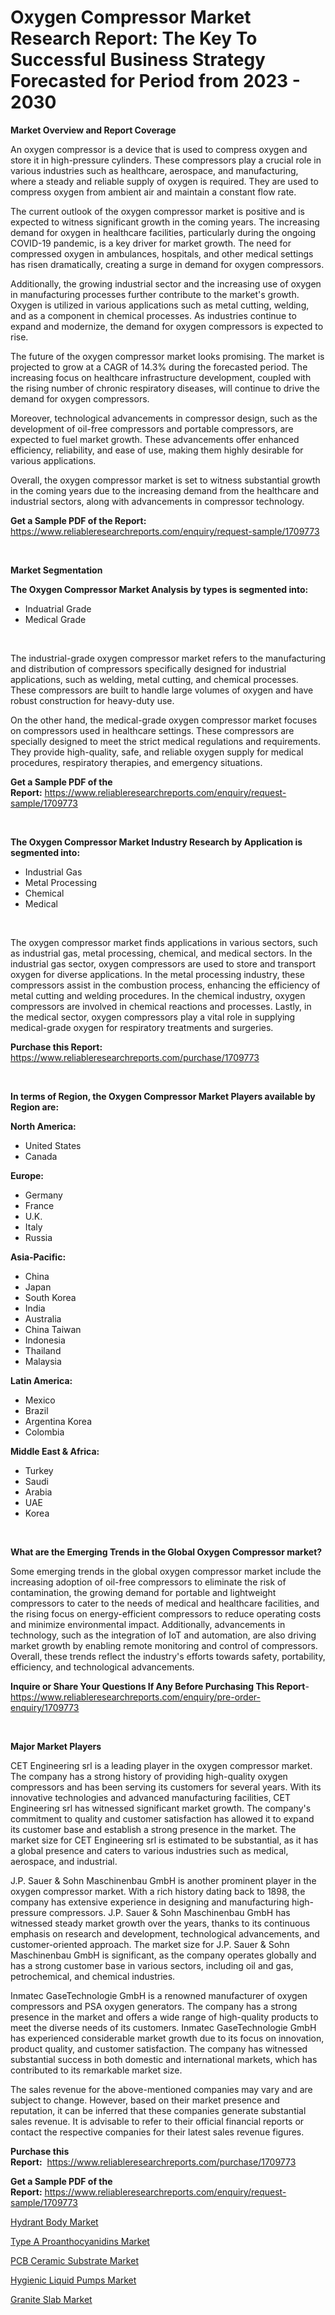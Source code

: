 <p><h1>Oxygen Compressor Market Research Report: The Key To Successful Business Strategy Forecasted for Period from 2023 - 2030</h1></p><p><strong>Market Overview and Report Coverage</strong></p>
<p><p>An oxygen compressor is a device that is used to compress oxygen and store it in high-pressure cylinders. These compressors play a crucial role in various industries such as healthcare, aerospace, and manufacturing, where a steady and reliable supply of oxygen is required. They are used to compress oxygen from ambient air and maintain a constant flow rate.</p><p>The current outlook of the oxygen compressor market is positive and is expected to witness significant growth in the coming years. The increasing demand for oxygen in healthcare facilities, particularly during the ongoing COVID-19 pandemic, is a key driver for market growth. The need for compressed oxygen in ambulances, hospitals, and other medical settings has risen dramatically, creating a surge in demand for oxygen compressors.</p><p>Additionally, the growing industrial sector and the increasing use of oxygen in manufacturing processes further contribute to the market's growth. Oxygen is utilized in various applications such as metal cutting, welding, and as a component in chemical processes. As industries continue to expand and modernize, the demand for oxygen compressors is expected to rise.</p><p>The future of the oxygen compressor market looks promising. The market is projected to grow at a CAGR of 14.3% during the forecasted period. The increasing focus on healthcare infrastructure development, coupled with the rising number of chronic respiratory diseases, will continue to drive the demand for oxygen compressors.</p><p>Moreover, technological advancements in compressor design, such as the development of oil-free compressors and portable compressors, are expected to fuel market growth. These advancements offer enhanced efficiency, reliability, and ease of use, making them highly desirable for various applications.</p><p>Overall, the oxygen compressor market is set to witness substantial growth in the coming years due to the increasing demand from the healthcare and industrial sectors, along with advancements in compressor technology.</p></p>
<p><strong>Get a Sample PDF of the Report:</strong> <a href="https://www.reliableresearchreports.com/enquiry/request-sample/1709773">https://www.reliableresearchreports.com/enquiry/request-sample/1709773</a></p>
<p>&nbsp;</p>
<p><strong>Market Segmentation</strong></p>
<p><strong>The Oxygen Compressor Market Analysis by types is segmented into:</strong></p>
<p><ul><li>Induatrial Grade</li><li>Medical Grade</li></ul></p>
<p>&nbsp;</p>
<p><p>The industrial-grade oxygen compressor market refers to the manufacturing and distribution of compressors specifically designed for industrial applications, such as welding, metal cutting, and chemical processes. These compressors are built to handle large volumes of oxygen and have robust construction for heavy-duty use.</p><p>On the other hand, the medical-grade oxygen compressor market focuses on compressors used in healthcare settings. These compressors are specially designed to meet the strict medical regulations and requirements. They provide high-quality, safe, and reliable oxygen supply for medical procedures, respiratory therapies, and emergency situations.</p></p>
<p><strong>Get a Sample PDF of the Report:</strong>&nbsp;<a href="https://www.reliableresearchreports.com/enquiry/request-sample/1709773">https://www.reliableresearchreports.com/enquiry/request-sample/1709773</a></p>
<p>&nbsp;</p>
<p><strong>The Oxygen Compressor Market Industry Research by Application is segmented into:</strong></p>
<p><ul><li>Industrial Gas</li><li>Metal Processing</li><li>Chemical</li><li>Medical</li></ul></p>
<p>&nbsp;</p>
<p><p>The oxygen compressor market finds applications in various sectors, such as industrial gas, metal processing, chemical, and medical sectors. In the industrial gas sector, oxygen compressors are used to store and transport oxygen for diverse applications. In the metal processing industry, these compressors assist in the combustion process, enhancing the efficiency of metal cutting and welding procedures. In the chemical industry, oxygen compressors are involved in chemical reactions and processes. Lastly, in the medical sector, oxygen compressors play a vital role in supplying medical-grade oxygen for respiratory treatments and surgeries.</p></p>
<p><strong>Purchase this Report:</strong>&nbsp; <a href="https://www.reliableresearchreports.com/purchase/1709773">https://www.reliableresearchreports.com/purchase/1709773</a></p>
<p>&nbsp;</p>
<p><strong>In terms of Region, the Oxygen Compressor Market Players available by Region are:</strong></p>
<p>
    <p> <strong> North America: </strong>
        <ul>
            <li>United States</li>
            <li>Canada</li>
        </ul>
        </p> 
    <p> <strong> Europe: </strong>
        <ul>
            <li>Germany</li>
            <li>France</li>
            <li>U.K.</li>
            <li>Italy</li>
            <li>Russia</li>
        </ul>
        </p> 
    <p> <strong> Asia-Pacific: </strong>
        <ul>
            <li>China</li>
            <li>Japan</li>
            <li>South Korea</li>
            <li>India</li>
            <li>Australia</li>
            <li>China Taiwan</li>
            <li>Indonesia</li>
            <li>Thailand</li>
            <li>Malaysia</li>
        </ul>
        </p> 
    <p> <strong> Latin America: </strong>
        <ul>
            <li>Mexico</li>
            <li>Brazil</li>
            <li>Argentina Korea</li>
            <li>Colombia</li>
        </ul>
        </p> 
    <p> <strong> Middle East & Africa: </strong>
        <ul>
            <li>Turkey</li>
            <li>Saudi</li>
            <li>Arabia</li>
            <li>UAE</li>
            <li>Korea</li>
        </ul>
    </p>
    </p>
<p>&nbsp;</p>
<p><strong>What are the Emerging Trends in the Global Oxygen Compressor market?</strong></p>
<p><p>Some emerging trends in the global oxygen compressor market include the increasing adoption of oil-free compressors to eliminate the risk of contamination, the growing demand for portable and lightweight compressors to cater to the needs of medical and healthcare facilities, and the rising focus on energy-efficient compressors to reduce operating costs and minimize environmental impact. Additionally, advancements in technology, such as the integration of IoT and automation, are also driving market growth by enabling remote monitoring and control of compressors. Overall, these trends reflect the industry's efforts towards safety, portability, efficiency, and technological advancements.</p></p>
<p><strong>Inquire or Share Your Questions If Any Before Purchasing This Report</strong>- <a href="https://www.reliableresearchreports.com/enquiry/pre-order-enquiry/1709773">https://www.reliableresearchreports.com/enquiry/pre-order-enquiry/1709773</a></p>
<p>&nbsp;</p>
<p><strong>Major Market Players</strong></p>
<p><p>CET Engineering srl is a leading player in the oxygen compressor market. The company has a strong history of providing high-quality oxygen compressors and has been serving its customers for several years. With its innovative technologies and advanced manufacturing facilities, CET Engineering srl has witnessed significant market growth. The company's commitment to quality and customer satisfaction has allowed it to expand its customer base and establish a strong presence in the market. The market size for CET Engineering srl is estimated to be substantial, as it has a global presence and caters to various industries such as medical, aerospace, and industrial.</p><p>J.P. Sauer & Sohn Maschinenbau GmbH is another prominent player in the oxygen compressor market. With a rich history dating back to 1898, the company has extensive experience in designing and manufacturing high-pressure compressors. J.P. Sauer & Sohn Maschinenbau GmbH has witnessed steady market growth over the years, thanks to its continuous emphasis on research and development, technological advancements, and customer-oriented approach. The market size for J.P. Sauer & Sohn Maschinenbau GmbH is significant, as the company operates globally and has a strong customer base in various sectors, including oil and gas, petrochemical, and chemical industries.</p><p>Inmatec GaseTechnologie GmbH is a renowned manufacturer of oxygen compressors and PSA oxygen generators. The company has a strong presence in the market and offers a wide range of high-quality products to meet the diverse needs of its customers. Inmatec GaseTechnologie GmbH has experienced considerable market growth due to its focus on innovation, product quality, and customer satisfaction. The company has witnessed substantial success in both domestic and international markets, which has contributed to its remarkable market size.</p><p>The sales revenue for the above-mentioned companies may vary and are subject to change. However, based on their market presence and reputation, it can be inferred that these companies generate substantial sales revenue. It is advisable to refer to their official financial reports or contact the respective companies for their latest sales revenue figures.</p></p>
<p><strong>Purchase this Report:</strong>&nbsp;&nbsp;<a href="https://www.reliableresearchreports.com/purchase/1709773">https://www.reliableresearchreports.com/purchase/1709773</a></p>
<p></p>
<p><strong>Get a Sample PDF of the Report:</strong>&nbsp;<a href="https://www.reliableresearchreports.com/enquiry/request-sample/1709773">https://www.reliableresearchreports.com/enquiry/request-sample/1709773</a></p>
<p><p><a href="https://medium.com/@donaldortega4f/hydrant-body-market-outlook-industry-overview-and-forecast-2023-to-2030-40d33fcae108">Hydrant Body Market</a></p><p><a href="https://www.linkedin.com/pulse/type-proanthocyanidins-market-share-amp-new-trends-analysis-ajtle/">Type A Proanthocyanidins Market</a></p><p><a href="https://www.linkedin.com/pulse/pcb-ceramic-substrate-market-size-share-global-analysis-report-c1wve/">PCB Ceramic Substrate Market</a></p><p><a href="https://medium.com/@walterstanley64/hygienic-liquid-pumps-market-insight-market-trends-growth-forecasted-from-2023-to-2030-efcb97c39590">Hygienic Liquid Pumps Market</a></p><p><a href="https://www.linkedin.com/pulse/granite-slab-market-size-share-amp-trends-analysis-report-irwle/">Granite Slab Market</a></p></p>